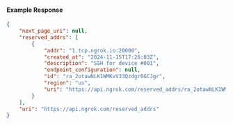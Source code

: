 <!-- Code generated for API Clients. DO NOT EDIT. -->

#### Example Response

```json
{
	"next_page_uri": null,
	"reserved_addrs": [
		{
			"addr": "1.tcp.ngrok.io:20000",
			"created_at": "2024-11-15T17:26:03Z",
			"description": "SSH for device #001",
			"endpoint_configuration": null,
			"id": "ra_2otawNLK1WMKvV33Qzdgr0GCJgr",
			"region": "us",
			"uri": "https://api.ngrok.com/reserved_addrs/ra_2otawNLK1WMKvV33Qzdgr0GCJgr"
		}
	],
	"uri": "https://api.ngrok.com/reserved_addrs"
}
```
